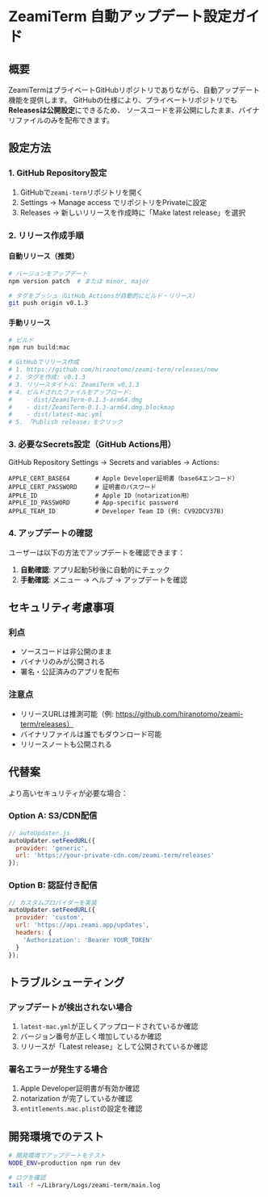 # ZeamiTerm 自動アップデート設定ガイド

## 概要

ZeamiTermはプライベートGitHubリポジトリでありながら、自動アップデート機能を提供します。
GitHubの仕様により、プライベートリポジトリでも**Releasesは公開設定**にできるため、
ソースコードを非公開にしたまま、バイナリファイルのみを配布できます。

## 設定方法

### 1. GitHub Repository設定

1. GitHubで`zeami-term`リポジトリを開く
2. Settings → Manage access でリポジトリをPrivateに設定
3. Releases → 新しいリリースを作成時に「Make latest release」を選択

### 2. リリース作成手順

#### 自動リリース（推奨）
```bash
# バージョンをアップデート
npm version patch  # または minor, major

# タグをプッシュ（GitHub Actionsが自動的にビルド・リリース）
git push origin v0.1.3
```

#### 手動リリース
```bash
# ビルド
npm run build:mac

# GitHubでリリース作成
# 1. https://github.com/hiranotomo/zeami-term/releases/new
# 2. タグを作成: v0.1.3
# 3. リリースタイトル: ZeamiTerm v0.1.3
# 4. ビルドされたファイルをアップロード:
#    - dist/ZeamiTerm-0.1.3-arm64.dmg
#    - dist/ZeamiTerm-0.1.3-arm64.dmg.blockmap
#    - dist/latest-mac.yml
# 5. 「Publish release」をクリック
```

### 3. 必要なSecrets設定（GitHub Actions用）

GitHub Repository Settings → Secrets and variables → Actions:

```
APPLE_CERT_BASE64       # Apple Developer証明書（base64エンコード）
APPLE_CERT_PASSWORD     # 証明書のパスワード  
APPLE_ID                # Apple ID（notarization用）
APPLE_ID_PASSWORD       # App-specific password
APPLE_TEAM_ID           # Developer Team ID (例: CV92DCV37B)
```

### 4. アップデートの確認

ユーザーは以下の方法でアップデートを確認できます：

1. **自動確認**: アプリ起動5秒後に自動的にチェック
2. **手動確認**: メニュー → ヘルプ → アップデートを確認

## セキュリティ考慮事項

### 利点
- ソースコードは非公開のまま
- バイナリのみが公開される
- 署名・公証済みのアプリを配布

### 注意点
- リリースURLは推測可能（例: https://github.com/hiranotomo/zeami-term/releases）
- バイナリファイルは誰でもダウンロード可能
- リリースノートも公開される

## 代替案

より高いセキュリティが必要な場合：

### Option A: S3/CDN配信
```javascript
// autoUpdater.js
autoUpdater.setFeedURL({
  provider: 'generic',
  url: 'https://your-private-cdn.com/zeami-term/releases'
});
```

### Option B: 認証付き配信
```javascript
// カスタムプロバイダーを実装
autoUpdater.setFeedURL({
  provider: 'custom',
  url: 'https://api.zeami.app/updates',
  headers: {
    'Authorization': 'Bearer YOUR_TOKEN'
  }
});
```

## トラブルシューティング

### アップデートが検出されない場合

1. `latest-mac.yml`が正しくアップロードされているか確認
2. バージョン番号が正しく増加しているか確認
3. リリースが「Latest release」として公開されているか確認

### 署名エラーが発生する場合

1. Apple Developer証明書が有効か確認
2. notarization が完了しているか確認
3. `entitlements.mac.plist`の設定を確認

## 開発環境でのテスト

```bash
# 開発環境でアップデートをテスト
NODE_ENV=production npm run dev

# ログを確認
tail -f ~/Library/Logs/zeami-term/main.log
```
